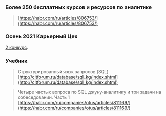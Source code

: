 ### Более 250 бесплатных курсов и ресурсов по аналитике  
> [https://habr.com/ru/articles/806753/](https://habr.com/ru/articles/806753/)


### **Осень 2021 Карьерный Цех**

[2 конкурс](https://app.careerpath.tech/contest_inside/1631727068357x533886067160645600?_gl=1*sk9ytm*_ga*MjAyODI0NTc4Ny4xNjg3ODU5NzQ1*_ga_FBNTSWWJZ9*MTY4ODM3MjEyOS40LjEuMTY4ODM3MjQ5MC4yNS4wLjA).

### Учебник

> Структурированный язык запросов (SQL)
> [http://citforum.ru/database/sql_kg/index.shtml](http://citforum.ru/database/sql_kg/index.shtml)  

> Четыре частых вопроса по SQL джуну-аналитику и три задачи на собеседовании. Часть 1  
> [https://habr.com/ru/companies/otus/articles/811169/](https://habr.com/ru/companies/otus/articles/811169/)  


